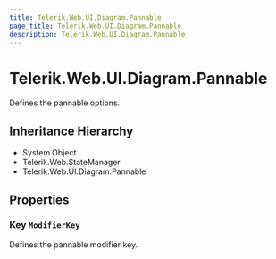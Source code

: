 ```yaml
---
title: Telerik.Web.UI.Diagram.Pannable
page_title: Telerik.Web.UI.Diagram.Pannable
description: Telerik.Web.UI.Diagram.Pannable
---
```


# Telerik.Web.UI.Diagram.Pannable

Defines the pannable options.

## Inheritance Hierarchy

* System.Object
* Telerik.Web.StateManager
* Telerik.Web.UI.Diagram.Pannable

## Properties

###  Key `ModifierKey`

Defines the pannable modifier key.

